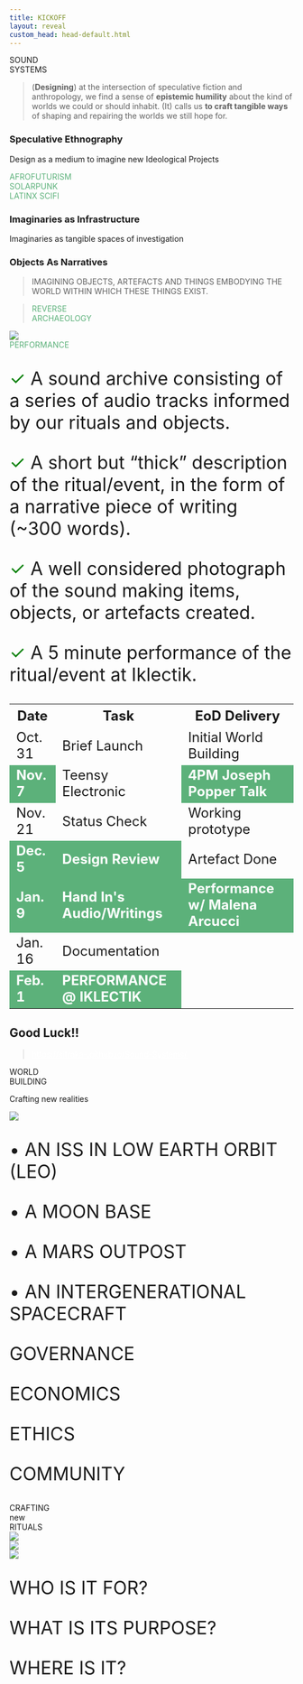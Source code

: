 ```yaml
---
title: KICKOFF
layout: reveal
custom_head: head-default.html
---
```

<!-- "#0056FF" data-background-gradient="linear-gradient(to bottom, #171c20d4, #466187)" -->
<section data-background-image="assets/images/AC76-0492.1.jpeg" data-background-opacity="0.3" data-state=header1>
<style>.header1 header:after { content: "\\'\\'≠.\\ • M/A/I/D • IKLECTIK"; }</style>
    <!-- <img src="assets/images/soundSysPicnic_g_al.png" /> -->
    <span class="pic">SOUND<br>SYSTEMS</span>
</section>
<section data-background-color="#5cb17a" data-state=ande>
    <style>.ande header:after { content: "Anderson, R. et al., Speculative Anthropologies, 2018"; }</style>
    <blockquote>
       (<span style="font-weight:bold;">Designing</span>) at the intersection of speculative fiction and anthropology, we find a sense of <span style="font-weight:bold;">epistemic humility</span> about the kind of worlds we could or should inhabit. (It) calls us <span style="font-weight:bold;">to craft tangible ways</span> of shaping and repairing the worlds we still hope for.
    </blockquote>
    <aside class="notes">
    </aside>
</section>
<section data-background-image="assets/images/Sun-Ra-06.jpg" data-background-opacity="0.5" data-state=sun>
<style>.sun header:after { content: "Sun Ra & Coney J., Space Is The Place, 1974"; }</style>
    <h3>Speculative Ethnography</h3>
    <p>Design as a medium to imagine new Ideological Projects</p>
    <aside class="notes">
    </aside>
</section>
<section data-background-image="assets/images/spaceplace.jpg" data-background-opacity="0.5" data-state=sun>
<span class="rubB" style="color:#5cb17a;">AFROFUTURISM</span>
</section>
<section data-background-image="assets/images/gclintonMothership.jpg" data-background-opacity="0.7" data-state=clint>
<style>.clint header:after { content: "George Clinton, Mothership Connection, 1976"; }</style>
</section>
<section data-background-image="assets/images/solarTower.avif" data-background-opacity="0.5" data-state=csp>
<style>.csp header:after { content: "NOOR I, II, II CSP project at Ouarzazate, Morocco, 2018";}</style>
<span class="rubB" style="color:#5cb17a;">SOLARPUNK</span>
</section>
<section data-background-image="assets/images/latinx.jpg" data-background-opacity="0.5" data-state=ltx>
<style>.ltx header:after { content: "ADÁL, Coconauts in Space, 2016";}</style>
<span class="rubB" style="color:#5cb17a;">LATINX SCIFI</span>
</section>
<section data-background-image="assets/images/spaceElk.jpg" data-background-opacity="0.5" data-state=bez>
<style>.bez header:after { content: "Bezos J., Blue Origin, 2019"; }</style>
    <h3>Imaginaries as Infrastructure</h3>
    <p>Imaginaries as tangible spaces of investigation</p>
    <aside class="notes">
    </aside>
</section>
<section data-background-image="assets/images/Oneill1.jpg" data-background-opacity="0.7" data-state=on>
<style>.on header:after { content: "NASA/Guidice R., O'Neill Cylinders, 1976"; }</style>
    <aside class="notes">
    </aside>
</section>
<section data-background-image="assets/images/oneill_2.jpg" data-background-opacity="0.7" data-state=on>
<style>.on header:after { content: "NASA/Guidice R., O'Neill Cylinders, 1976"; }</style>
    <aside class="notes">
    </aside>
</section>
<section data-background-image="assets/images/apolo_rov.jpg" data-background-opacity="0.7" data-state=Apol>
<style>.Apol header:after { content: "Apollo 17, Grover Astronaut Training, 1972"; }</style>
    <h3>Objects As Narratives</h3>
    <aside class="notes">
    </aside>
</section>
<section data-background-image="assets/images/apolcom.jpeg" data-background-opacity="0.7" data-state=Apol3>
<style>.Apol3 header:after { content: "NASA, Apollo Command Module Simulator, 1966"; }</style>
    <aside class="notes">
    </aside>
</section>
<section data-background-image="assets/images/apolloWalking.jpg" data-background-opacity="0.7" data-state=Apol2>
<style>.Apol2 header:after { content: "NASA, Reduced Gravity Walking Simulator, 1965"; }</style>
    <aside class="notes">
    </aside>
</section>
<section data-background-color="#5cb17a" data-state=vvfa>
    <style>.vvfa header:after { content: "Very Very Far Away, 2015"; }</style>
    <blockquote>
       <span class="rub">IMAGINING OBJECTS, ARTEFACTS AND THINGS EMBODYING THE WORLD WITHIN WHICH THESE THINGS EXIST.</span>
    </blockquote>
    <aside class="notes">
    </aside>
</section>
<section data-background-color="beige" data-state=vvfa>
    <blockquote>
       <span class="rub" style="color:#5cb17a;">REVERSE<br>ARCHAEOLOGY</span>
    </blockquote>
    <aside class="notes">
    </aside>
</section>
<section data-background-image="assets/images/AC76-0492.1.jpeg" data-background-opacity="0.3" data-state=kesh>
    <style>.kesh header:after { content: "Le Guin U. & Barton T., Music and Poetry of the Kesh, 1984"; }</style>
    <img src="assets/images/Le-Guin2.jpg" />
    <aside class="notes">
    </aside>
</section>
<section data-background-image="assets/images/golden-1.webp" data-background-opacity="0.7" data-state=gold>
    <style>.gold header:after { content: "Voyager Golden Record, 1977"; }</style>
</section>
<section data-background-image="assets/images/IKLECTIK_2.jpg" data-background-opacity="0.5" data-state=ik>
<style>.ik header:after { content: "IKLECTIK ART LAB, 2014 — ..."; }</style>
<span class="rubB" style="color:#5cb17a;">PERFORMANCE</span>
</section>
<section data-state=header11 class="deli">
<style>.header11 header:after { content: "Deliverables"; }</style>
    <p style="text-align:left; font-size:2rem;"><span style="color:green;">✓</span> A sound archive consisting of a series of audio tracks informed by our rituals and objects.</p>
    <p class="fragment" style="text-align:left; font-size:2rem;"><span style="color:green;">✓</span> A short but “thick” description of the ritual/event, in the form of a narrative piece of writing (~300 words).</p>
    <p class="fragment" style="text-align:left; font-size:2rem;"><span style="color:green;">✓</span> A well considered photograph of the sound making items, objects, or artefacts created.</p>
    <p class="fragment" style="text-align:left; font-size:2rem;"><span style="color:green;">✓</span> A 5 minute performance of the ritual/event at Iklectik.</p>
</section>
<section data-state=header10>
    <style>.header10 header:after { content: "Schedule"; }</style>
    <table style="font-size:1.5rem;">
        <tr>
            <th>Date</th>
            <th>Task</th>
            <th>EoD Delivery</th>
        </tr>
        <tr>
            <td>Oct. 31</td>
            <td>Brief Launch</td>
            <td>Initial World Building</td>
        </tr>
        <tr>
            <td style="background-color: #5cb17a; color: white; font-weight:bold;">Nov. 7</td>
            <td>Teensy Electronic</td>
            <td style="font-weight: bold; background-color: #5cb17a; color: white;">4PM Joseph Popper Talk</td>
        </tr>
        <tr>
            <td>Nov. 21</td>
            <td>Status Check</td>
            <td>Working prototype</td>
        </tr>
        <tr>
            <td style="font-weight: bold;background-color: #5cb17a; color: white;">Dec. 5</td>
            <td style="font-weight: bold; background-color: #5cb17a; color: white;">Design Review</td>
            <td>Artefact Done</td>
        </tr>
        <tr>
            <td style="font-weight: bold;background-color: #5cb17a; color: white;">Jan. 9</td>
            <td style="font-weight: bold;background-color: #5cb17a; color: white;">Hand In's Audio/Writings</td>
            <td style="font-weight: bold;background-color: #5cb17a; color: white;">Performance w/ Malena Arcucci</td>
        </tr>
        <tr>
            <td >Jan. 16</td>
            <td>Documentation</td>
            <td></td>
        </tr>
        <tr>
            <td style="font-weight: bold;background-color: #5cb17a; color: white;">Feb. 1</td>
            <td style="font-weight: bold;background-color: #5cb17a; color: white;">PERFORMANCE @ IKLECTIK</td>
            <td></td>
        </tr>
    </table>
</section>
<section data-background-image="assets/images/AC76-0492.1.jpeg" data-background-opacity="0.3" data-state=header12 >
<style>.header12 header:after { content: "Links"; }</style>
    <h1>Good Luck!!</h1>
    <blockquote>
        <a style="color:white;" href="https://sitraka-.github.io/Sound-Systems/">https://sitraka-.github.io/Sound-Systems/</a>
    </blockquote>
</section>
<section data-background-image="assets/images/AC76-0492.1.jpeg" data-background-opacity="0.3" data-state=header1>
    <span class="pic">WORLD<br>BUILDING</span>
    <p>Crafting new realities</p>
</section>
<section data-background-image="assets/images/AC76-0492.1.jpeg" data-background-opacity="0.3" data-state=map1>
<style>.map1 header:after { content: "MAPPING / LOCATIONS: 11:30 — 12:40"; }</style>
    <img src="assets/images/wb.png"/>
</section>
<section data-background-image="assets/images/AC76-0492.1.jpeg" data-background-opacity="0.3" data-state=map1>
     <p style="text-align:left; font-size:2rem;">• AN ISS IN LOW EARTH ORBIT (LEO)</p>
     <p style="text-align:left; font-size:2rem;">• A MOON BASE</p>
     <p style="text-align:left; font-size:2rem;">• A MARS OUTPOST</p>
     <p style="text-align:left; font-size:2rem;">• AN INTERGENERATIONAL SPACECRAFT</p>
</section>
<section data-background-image="assets/images/AC76-0492.1.jpeg" data-background-opacity="0.3" data-state=map2>
<style>.map2 header:after { content: "MAPPING / PILLARS: 14:00 — 14:40"; }</style>
     <p style="text-align:left; font-size:2rem;">GOVERNANCE</p>
     <p style="text-align:left; font-size:2rem;">ECONOMICS</p>
     <p style="text-align:left; font-size:2rem;">ETHICS</p>
     <p style="text-align:left; font-size:2rem;">COMMUNITY</p>
</section>
<section data-background-image="assets/images/AC76-0492.1.jpeg" data-background-opacity="0.3" data-state=header1>
    <span class="pic">CRAFTING<br>new<br>RITUALS</span>
</section>
<section data-background-image="assets/images/AC76-0492.1.jpeg" data-background-opacity="0.3" data-state=rit>
<style>.rit header:after { content: "CRAFTING RITUALS: 15:00 — 16:00"; }</style>
     <img src="assets/images/tomsachs.webp"/>
</section>
<section data-background-image="assets/images/AC76-0492.1.jpeg" data-background-opacity="0.3" data-state=rit>
     <img src="assets/images/spaceceleb.jpg"/>
</section>
<section data-background-image="assets/images/AC76-0492.1.jpeg" data-background-opacity="0.3" data-state=rit>
     <img src="assets/images/trucksim.jpg"/>
</section>
<section data-background-image="assets/images/AC76-0492.1.jpeg" data-background-opacity="0.3" data-state=rit>
     <p style="text-align:left; font-size:2rem;">WHO IS IT FOR?</p>
     <p style="text-align:left; font-size:2rem;">WHAT IS ITS PURPOSE?</p>
     <p style="text-align:left; font-size:2rem;">WHERE IS IT?</p>
</section>




